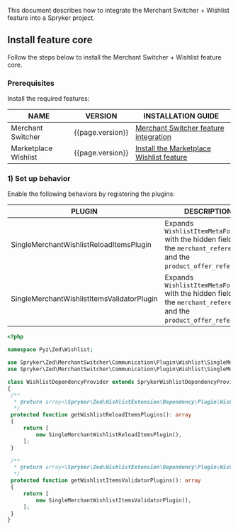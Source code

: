 

This document describes how to integrate the Merchant Switcher + Wishlist feature into a Spryker project.

## Install feature core

Follow the steps below to install the Merchant Switcher + Wishlist feature core.

### Prerequisites

Install the required features:

| NAME | VERSION | INSTALLATION GUIDE  |
|-|-|-|
| Merchant Switcher | {{page.version}} | [Merchant Switcher feature integration](/docs/pbc/all/merchant-management/{{page.version}}/marketplace/install-and-upgrade/install-features/install-the-merchant-switcher-feature.html)|
| Marketplace Wishlist | {{page.version}} | [Install the Marketplace Wishlist feature](/docs/pbc/all/shopping-list-and-wishlist/{{page.version}}/marketplace/install-and-upgrade/install-features/install-the-marketplace-wishlist-feature.html) |

### 1) Set up behavior

Enable the following behaviors by registering the plugins:

| PLUGIN | DESCRIPTION | PREREQUISITES | NAMESPACE |
|-|-|-|-|
| SingleMerchantWishlistReloadItemsPlugin | Expands `WishlistItemMetaFormType` with the hidden fields for the `merchant_reference` and the `product_offer_reference`. |  | Spryker\Zed\MerchantSwitcher\Communication\Plugin\Wishlist |
| SingleMerchantWishlistItemsValidatorPlugin | Expands `WishlistItemMetaFormType` with the hidden fields for the `merchant_reference` and the `product_offer_reference`. |  | Spryker\Zed\MerchantSwitcher\Communication\Plugin\Wishlist |

```php
<?php

namespace Pyz\Zed\Wishlist;

use Spryker\Zed\MerchantSwitcher\Communication\Plugin\Wishlist\SingleMerchantWishlistItemsValidatorPlugin;
use Spryker\Zed\MerchantSwitcher\Communication\Plugin\Wishlist\SingleMerchantWishlistReloadItemsPlugin;

class WishlistDependencyProvider extends SprykerWishlistDependencyProvider
{
 /**
  * @return array<\Spryker\Zed\WishlistExtension\Dependency\Plugin\WishlistReloadItemsPluginInterface>
  */
 protected function getWishlistReloadItemsPlugins(): array
 {
     return [
         new SingleMerchantWishlistReloadItemsPlugin(),
     ];
 }

 /**
  * @return array<\Spryker\Zed\WishlistExtension\Dependency\Plugin\WishlistItemsValidatorPluginInterface>
  */
 protected function getWishlistItemsValidatorPlugins(): array
 {
     return [
         new SingleMerchantWishlistItemsValidatorPlugin(),
     ];
 }
}
```
